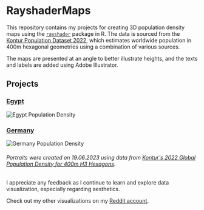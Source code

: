 # RayshaderMaps

This repository contains my projects for creating 3D population density maps using the [`rayshader`](https://www.rayshader.com/) package in R. The data is sourced from the [Kontur Population Dataset 2022](https://data.humdata.org/dataset/kontur-population-dataset), which estimates worldwide population in 400m hexagonal geometries using a combination of various sources.

The maps are presented at an angle to better illustrate heights, and the texts and labels are added using Adobe Illustrator.

## Projects

### **[Egypt](./Egypt)**
  ![Egypt Population Density](https://github.com/sherifscript/RayshaderMaps/blob/master/Egypt/Egypt%20Population%20Density%20w%20Rayshader%2072dpi-01.png)
  
### **[Germany](./Germany)**
  ![Germany Population Density](https://github.com/sherifscript/RayshaderMaps/blob/master/Germany/German%20Population%20Density%20w%20Rayshader%2072dpi-01.png)


###### Portraits were created on 19.06.2023 using data from [Kontur's 2022 Global Population Density for 400m H3 Hexagons](https://data.humdata.org/dataset/kontur-population-dataset).

I appreciate any feedback as I continue to learn and explore data visualization, especially regarding aesthetics. 

Check out my other visualizations on my [Reddit account](https://www.reddit.com/user/sherifscript/).
